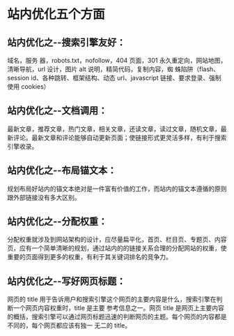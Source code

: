 # 站内优化五个方面

## **站内优化之--搜索引擎友好：**
域名，服务 器，robots.txt，nofollow，404 页面，301 永久重定向，网站地图，清晰导航，url 设计，图片 alt 说明，精简代码，复制内容，蜘 蛛陷阱（flash、session id、各种跳转、框架结构、动态 url、javascript 链接、要求登录、强制使用 cookies）
　
## **站内优化之--文档调用：**
最新文章，推荐文章，热门文章，相关文章，还读文章，读过文章，随机文章，最新评论。最新文章和评论能够自动更新页面；使链接形式更灵活多样，有利于搜索引擎收录。

## **站内优化之--布局锚文本：**
规划布局好站内的锚文本绝对是一件富有价值的工作，而站内的锚文本遵循的原则跟外部链接没有多大区别。

## **站内优化之--分配权重：**
分配权重就涉及到网站架构的设计，应尽量扁平化，首页、栏目页、专题页、内容页，应有一个简单清晰的规划，通过站内的的链接关系合理的分配网站的权重，使重要的页面得到更多的权重，有利于其关键词排名的竞争力。

## **站内优化之--写好网页标题：**
网页的 title 用于告诉用户和搜索引擎这个网页的主要内容是什么，搜索引擎在判断一个网页内容权重时，title 是主要 参考信息之一。网页 title 是网页上主要内容的概括，搜索引擎可以通过网页标题迅速的判断网页的主题。每个网页的内容都是不同的，每个网页都应该有独一 无二的 title。